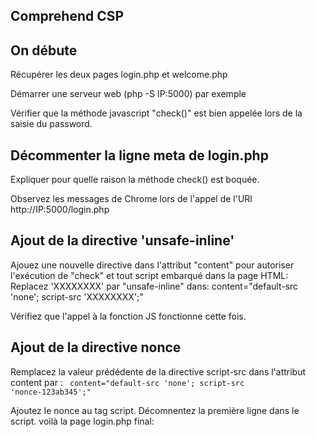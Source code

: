## Comprehend CSP


## On débute
Récupérer les deux pages login.php et welcome.php

Démarrer une serveur web (php -S IP:5000) par exemple

Vérifier que la méthode javascript "check()" est bien appelée lors de la saisie du password.


## Décommenter la ligne meta de login.php

Expliquer pour quelle raison la méthode check() est boquée.

Observez les messages de Chrome lors de l'appel de l'URl http://IP:5000/login.php

## Ajout de la directive 'unsafe-inline'

Ajouez une nouvelle directive dans l'attribut "content" pour autoriser l'exécution de "check" et tout script embarqué dans la page HTML:
Replacez 'XXXXXXXX' par "unsafe-inline" dans: content="default-src 'none';  script-src 'XXXXXXXX';"

Vérifiez que l'appel à la fonction JS fonctionne cette fois. 

## Ajout de la directive nonce

Remplacez la valeur prédédente de la directive script-src dans l'attribut content par :
<code>
content="default-src 'none';  script-src 'nonce-123ab345';"
</code>

Ajoutez le nonce au tag script. Décomnentez la première ligne dans le script. voilà la page login.php final:
<code>
<script nonce='123ab345'>
    document.getElementById("password").onkeyup = check; //décommentez cette ligne
    function check() {
        var password = document.getElementById("password").value;
        alert(password);
    }
</script>
</code>
